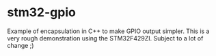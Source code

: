 # stm32-gpio
Example of encapsulation in C++ to make GPIO output simpler. This is a very rough demonstration using the STM32F429ZI. Subject to a lot of change ;)
